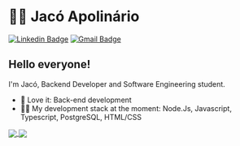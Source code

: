 # 👨‍💻 Jacó Apolinário

[![Linkedin Badge](https://img.shields.io/badge/-LinkedIn-blue?style=flat-square&logo=Linkedin&logoColor=white&link=https://www.linkedin.com/in/jacoapolinario/)](https://www.linkedin.com/in/jacoapolinario/)
[![Gmail Badge](https://img.shields.io/badge/-Gmail-c14438?style=flat-square&logo=Gmail&logoColor=white&link=mailto:jacoapollinario@gmail.com)](mailto:jacoapollinario@gmail.com)

## Hello everyone!

I'm Jacó, Backend Developer and Software Engineering student.

- 💙 Love it: Back-end development
- 👨‍💻 My development stack at the moment: Node.Js, Javascript, Typescript, PostgreSQL, HTML/CSS

<a href="https://github.com/anuraghazra/github-readme-stats">
  <img align="center" src="https://github-readme-stats.vercel.app/api?username=jacoappolinario&show_icons=true&count_private=true&theme=algolia&hide=issues" />
</a>
<a href="https://github.com/anuraghazra/github-readme-stats">
  <img align="center" src="https://github-readme-stats.vercel.app/api/top-langs/?username=jacoappolinario&layout=compact&theme=algolia" />
</a>

